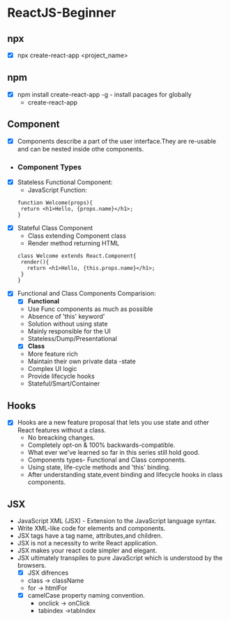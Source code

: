 # ReactJS-Beginner


## npx 
 - [x] npx create-react-app <project_name> 

## npm 
 - [x] npm install create-react-app -g - install pacages for globally
   - create-react-app <project-name> 

## Component
 - [x] Components describe a part of the user interface.They are re-usable and can be nested inside othe components.
 - ### Component Types 
 - [x] Stateless Functional Component:
   - JavaScript Function:
   ~~~
   function Welcome(props){
    return <h1>Hello, {props.name}</h1>;
   }
   ~~~
 - [x] Stateful Class Component
   - Class extending Component class 
   - Render method returning HTML
   ~~~
   class Welcome extends React.Component{
    render(){
      return <h1>Hello, {this.props.name}</h1>;
    }
   }
   ~~~
 - [x] Functional and Class Components Comparision:
   - [x] <b>Functional</b>
    - Use Func components as much as possible
    - Absence of 'this' keyword'
    - Solution without using state
    - Mainly responsible for the UI
    - Stateless/Dump/Presentational
   - [x] <b>Class</b>
    - More feature rich
    - Maintain their own private data -state
    - Complex UI logic
    - Provide lifecycle hooks
    - Stateful/Smart/Container

## Hooks
 - [x] Hooks are  a new feature proposal that lets you use state and other React features without a class.
   - No breacking changes.
   - Completely opt-on & 100% backwards-compatible.
   - What ever we've learned so far in this series still hold good.
   - Components types- Functional and Class components.
   - Using state, life-cycle methods and 'this' binding.
   - After understanding state,event binding and lifecycle hooks in class components.

## JSX
 - JavaScript XML (JSX) - Extension to the JavaScript language syntax.
 - Write XML-like code for elements and components.
 - JSX tags have a tag name, attributes,and children.
 - JSX is not a necessity to write React application.
 - JSX makes your react code simpler and elegant.
 - JSX ultimately transpiles to pure JavaScript which is understood by the browsers.
   - [x] JSX difrences
    - class -> className
    - for -> htmlFor
    - [x] camelCase property naming convention.
      - onclick -> onClick
      - tabindex ->tabIndex